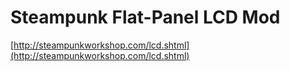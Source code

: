 <!--
id: 3172946
link: http://tumblr.atmos.org/post/3172946/steampunk-flat-panel-lcd-mod
slug: steampunk-flat-panel-lcd-mod
date: Fri Jun 08 2007 11:03:03 GMT-0700 (PDT)
publish: 2007-06-08
tags: 
title: Steampunk Flat-Panel LCD Mod
-->


Steampunk Flat-Panel LCD Mod
============================

[http://steampunkworkshop.com/lcd.shtml](http://steampunkworkshop.com/lcd.shtml)

